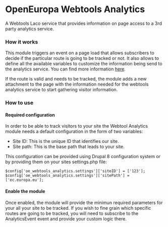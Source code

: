 # OpenEuropa Webtools Analytics

A Webtools Laco service that provides information on page access to a 3rd party analytics service.

### How it works

This module triggers an event on a page load that allows subscribers to decide if the particular
route is going to be tracked or not. It also allows to define all the available variables to customize the information
being send to the analytics service.
You can find more information [here](http://ec.europa.eu/ipg/services/analytics/).

If the route is valid and needs to be tracked, the module adds a new attachment to the page with the information
needed for the webtools analytics service to start gathering visitor information.

### How to use

#### Required configuration

In order to be able to track visitors to your site the Webtool Analytics module needs a default configuration in the form of two variables:

* Site ID: This is the unique ID that identifies our site.
* Site path: This is the base path that leads to your site.

This configuration can be provided using Drupal 8 configuration system or by providing them on your sites settings.php file:

```
$config['oe_webtools_analytics.settings']['siteID'] = ['123'];
$config['oe_webtools_analytics.settings']['sitePath'] = ['ec.europa.eu'];

```

#### Enable the module

Once enabled, the module will provide the minimun required parameters for your all your site to be tracked.
If you wish to fine grain which specific routes are going to be tracked, you will need to subscribe
to the AnalyticsEvent event and provide your custom logic there.